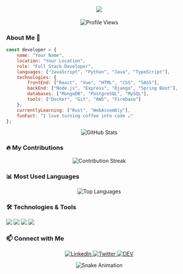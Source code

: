 <h1 align="center">
  <img src="https://readme-typing-svg.herokuapp.com/?lines=Hi+there!+👋;Welcome+to+my+GitHub!&center=true&size=30">
</h1>

<p align="center">
  <img src="https://komarev.com/ghpvc/?username=yourusername&color=blue" alt="Profile Views">
</p>

### About Me 🚀

```javascript
const developer = {
    name: "Your Name",
    location: "Your Location",
    role: "Full Stack Developer",
    languages: ["JavaScript", "Python", "Java", "TypeScript"],
    technologies: {
        frontEnd: ["React", "Vue", "HTML", "CSS", "SASS"],
        backEnd: ["Node.js", "Express", "Django", "Spring Boot"],
        databases: ["MongoDB", "PostgreSQL", "MySQL"],
        tools: ["Docker", "Git", "AWS", "Firebase"]
    },
    currentlyLearning: ["Rust", "WebAssembly"],
    funFact: "I love turning coffee into code ☕"
};
```

<p align="center">
  <img src="https://github-readme-stats.vercel.app/api?username=yourusername&show_icons=true&theme=radical" alt="GitHub Stats">
</p>

### 🔥 My Contributions

<p align="center">
  <img src="https://github-readme-streak-stats.herokuapp.com/?user=yourusername&theme=dark" alt="Contribution Streak">
</p>

### 📊 Most Used Languages

<p align="center">
  <img src="https://github-readme-stats.vercel.app/api/top-langs/?username=yourusername&layout=compact&theme=radical" alt="Top Languages">
</p>

### 🛠️ Technologies & Tools

![](https://img.shields.io/badge/Code-JavaScript-informational?style=flat&logo=javascript&logoColor=white&color=2bbc8a)
![](https://img.shields.io/badge/Code-Python-informational?style=flat&logo=python&logoColor=white&color=2bbc8a)
![](https://img.shields.io/badge/Code-React-informational?style=flat&logo=react&logoColor=white&color=2bbc8a)
![](https://img.shields.io/badge/Tools-Docker-informational?style=flat&logo=docker&logoColor=white&color=2bbc8a)

### 📫 Connect with Me

<p align="center">
  <a href="https://linkedin.com/in/yourusername">
    <img src="https://img.shields.io/badge/-LinkedIn-blue?style=flat-square&logo=Linkedin&logoColor=white" alt="LinkedIn">
  </a>
  <a href="https://twitter.com/yourusername">
    <img src="https://img.shields.io/badge/-Twitter-blue?style=flat-square&logo=Twitter&logoColor=white" alt="Twitter">
  </a>
  <a href="https://dev.to/yourusername">
    <img src="https://img.shields.io/badge/-DEV-black?style=flat-square&logo=Dev.to&logoColor=white" alt="DEV">
  </a>
</p>

<p align="center">
  <img src="https://github.com/yourusername/yourusername/blob/output/github-contribution-grid-snake.svg" alt="Snake Animation">
</p>